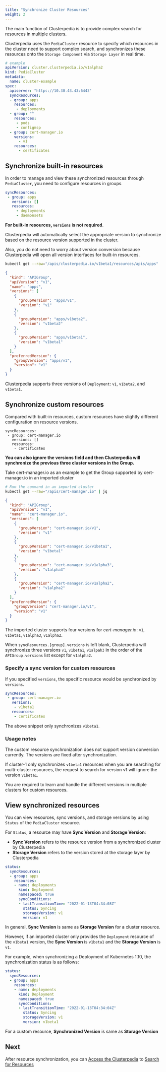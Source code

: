 ```yaml
---
title: "Synchronize Cluster Resources"
weight: 2
---
```


The main function of Clusterpedia is to provide complex search for resources in multiple clusters.  

Clusterpedia uses the `PediaCluster` resource to specify which resources in the cluster need to support complex search,
and synchronizes these resources onto the `Storage Component` via `Storage Layer` in real time.
```yaml
# example
apiVersion: cluster.clusterpedia.io/v1alpha2
kind: PediaCluster
metadata:
  name: cluster-example
spec:
  apiserver: "https://10.30.43.43:6443"
  syncResources:
  - group: apps
    resources:
     - deployments
  - group: ""
    resources:
     - pods
     - configmsp
  - group: cert-manager.io
    versions:
      - v1
    resources:
      - certificates
```

## Synchronize built-in resources
In order to manage and view these synchronized resources through `PediaCluster`, you need to configure resources in groups
```yaml
syncResources:
 - group: apps
   versions: []
   resources:
     - deployments
     - daemonsets
```
**For built-in resources, `versions` is not required.**

Clusterpedia will automatically select the appropriate version to synchronize based on the resource version supported in the cluster.

Also, you do not need to worry about version conversion because Clusterpedia will open all version interfaces for built-in resources.
```bash
kubectl get --raw="/apis/clusterpedia.io/v1beta1/resources/apis/apps" | jq
```
```json
{
  "kind": "APIGroup",
  "apiVersion": "v1",
  "name": "apps",
  "versions": [
    {
      "groupVersion": "apps/v1",
      "version": "v1"
    },
    {
      "groupVersion": "apps/v1beta2",
      "version": "v1beta2"
    },
    {
      "groupVersion": "apps/v1beta1",
      "version": "v1beta1"
    }
  ],
  "preferredVersion": {
    "groupVersion": "apps/v1",
    "version": "v1"
  }
}
```
Clusterpedia supports three versions of `Deployment`: `v1`, `v1beta2`, and `v1beta1`.

## Synchronize custom resources
Compared with built-in resources, custom resources have slightly different configuration on resource versions.
```yaml:
syncResources:
 - group: cert-manager.io
   versions: []
   resources:
    - certificates
```
**You can also ignore the versions field and then Clusterpedia will synchronize the previous three cluster versions in the Group.**

Take cert-manager.io as an example to get the Group supported by cert-manager.io in an imported cluster
```bash
# Run the command in an imported cluster
kubectl get --raw="/apis/cert-manager.io" | jq
```
```json
{
  "kind": "APIGroup",
  "apiVersion": "v1",
  "name": "cert-manager.io",
  "versions": [
    {
      "groupVersion": "cert-manager.io/v1",
      "version": "v1"
    },
    {
      "groupVersion": "cert-manager.io/v1beta1",
      "version": "v1beta1"
    },
    {
      "groupVersion": "cert-manager.io/v1alpha3",
      "version": "v1alpha3"
    },
    {
      "groupVersion": "cert-manager.io/v1alpha2",
      "version": "v1alpha2"
    }
  ],
  "preferredVersion": {
    "groupVersion": "cert-manager.io/v1",
    "version": "v1"
  }
}
```
The imported cluster supports four versions for *cert-manager.io*: `v1`, `v1beta1`, `v1alpha3`, `v1alpha2`.  

When `syncResources.[group].versions` is left blank, Clusterpedia will synchronize three versions `v1`, `v1beta1`, `v1alpah3` in the order of the `APIGroup.versions` list except for `v1alpha2`.

### Specify a sync version for custom resources
If you specified `versions`, the specific resource would be synchronized by `versions`.
```yaml
syncResources:
 - group: cert-manager.io
   versions:
    - v1beta1
   resources:
    - certificates
```
The above snippet only synchronizes `v1beta1`.

### Usage notes
The custom resource synchronization does not support version conversion currently. The versions are fixed after synchronization.  

If cluster-1 only synchronizes `v1beta1` resources when you are searching for multi-cluster resources, the request to search for version v1 will ignore the version `v1beta1`.  

You are required to learn and handle the different versions in multiple clusters for custom resources.

## View synchronized resources
You can view resources, sync versions, and storage versions by using `Status` of the `PediaCluster` resource.  

For `Status`, a resource may have **Sync Version** and **Storage Version**:
* **Sync Version** refers to the resource version from a synchronized cluster by Clusterpedia
* **Storage Version** refers to the version stored at the storage layer by Clusterpedia

```yaml
status:
  syncResources:
  - group: apps
    resources:
    - name: deployments
      kind: Deployment
      namespaced: true
      syncConditions:
      - lastTransitionTime: "2022-01-13T04:34:08Z"
        status: Syncing
        storageVersion: v1
        version: v1
```
In general, **Sync Version** is same as **Storage Version** for a cluster resource.  

However, if an imported cluster only provides the `Deployment` resource of the `v1beta1` version, the **Sync Version** is `v1beta1` and the **Storage Version** is `v1`.  

For example, when synchronizing a Deployment of Kubernetes 1.10, the synchronization status is as follows:
```yaml
status:
  syncResources:
  - group: apps
    resources:
    - name: deployments
      kind: Deployment
      namespaced: true
      syncConditions:
      - lastTransitionTime: "2022-01-13T04:34:04Z"
        status: Syncing
        storageVersion: v1
        version: v1beta1
```

For a custom resource, **Synchronized Version** is same as **Storage Version**

## Next
After resource synchronization, you can [Access the Clusterpedia](../access-clusterpedia) to [Search for Resources](../search)
